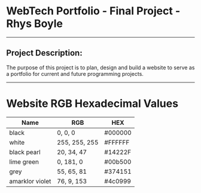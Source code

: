 # WebTech Portfolio - Final Project - Rhys Boyle
- - - 
## Project Description:
The purpose of this project is to plan, design and build a website to serve as a portfolio for current and future 
programming projects.
- - -
# Website RGB Hexadecimal  Values 
| Name            | RGB           | HEX     |
|-----------------|---------------|---------|
| black           | 0, 0, 0       | #000000 |
| white           | 255, 255, 255 | #FFFFFF |
| black pearl     | 20, 34, 47    | #14222F |
| lime green      | 0, 181, 0     | #00b500 |
| grey            | 55, 65, 81    | #374151 |
| amarklor violet | 76, 9, 153    | #4c0999 |